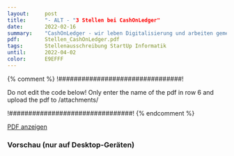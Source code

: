 ```yaml
---
layout:     post
title:      "- ALT - "3 Stellen bei CashOnLedger"
date:       2022-02-16
summary:    "CashOnLedger - wir leben Digitalisierung und arbeiten gemeinsam mit führenden Verbänden, politischen Institutionen und innovativen Kunden an der Programmierfähigkeit unseres Geldes. Mit Hilfe von unserer Technologie lassen sich Zahlungsströme automatisieren und damit das Rückgrat für die Industry 4.0 und Machine Economy bilden. Daher liefern wir mit Begeisterung innovative Lösungen für Unternehmen, die den Sprung in die Zukunft erfolgreich gestalten wollen."
pdf:        Stellen_CashOnLedger.pdf
tags:       Stellenausschreibung StartUp Informatik
until:      2022-04-02
color:      E9EFFF
---
```


{% comment %}
!################################!

Do not edit the code below! Only enter the name of the pdf in row 6 and upload the pdf to /attachments/

!################################!
{% endcomment %}

<a class="btn btn-primary" href="{{ site.url }}/attachments/{{page.pdf}}">PDF anzeigen</a>

<h3>Vorschau (nur auf Desktop-Geräten)</h3>
<div class="d-none d-sm-block">
    <object data="{{ site.url }}/attachments/{{page.pdf}}" width="100%" height="1010" type='application/pdf'>
    </object>
</div>
